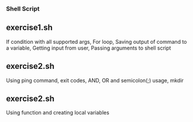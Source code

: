 ### Shell Script ###

## exercise1.sh ##
If condition with all supported args, For loop, Saving output of command to a variable, Getting input from user, Passing arguments to shell script

## exercise2.sh ##
Using ping command, exit codes, AND, OR and semicolon(;) usage, mkdir

## exercise2.sh ##
Using function and creating local variables